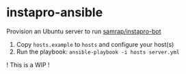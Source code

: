 # instapro-ansible

Provision an Ubuntu server to run [samrap/instapro-bot](https://github.com/samrap/instapro-bot)

1. Copy `hosts.example` to `hosts` and configure your host(s)
2. Run the playbook: `ansible-playbook -i hosts server.yml`

! This is a WIP !
